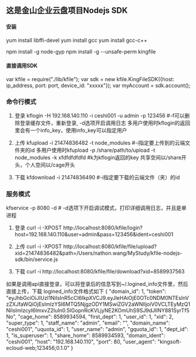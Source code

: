## 这是金山企业云盘项目Nodejs SDK

#### 安装

yum install libffi-devel
yum install gcc
yum install gcc-c++

npm install -g node-gyp
npm install -g --unsafe-perm kingfile

#### 直接调用SDK

var kfile = require("./lib/kfile");
var sdk = new kfile.KingFileSDK({host: ip_address, port: port, device_id: "xxxxx"});
var myAccount = sdk.account();

### 命令行模式

1. 登录
kflogin -H 192.168.140.110  -i ceshi001 -u admin -p 123456 #-f可以删除登录缓存文件，重新登录, -d选项开启调用日志
多用户使用时kflogin的返回里会有一个info_key，使用info_key可以指定用户

2. 上传
kfupload -i 21474836482 -t node_modules #-i指定要上传到的云端文件夹的id
多用户使用时kfupload -p /share/path/to/upload -t node_modules -k xfdfdfdfdfd #k为kflogin返回的key 共享空间以/share开头，个人空间以/cage开头

3. 下载
kfdownload -i 21474836490 #-i指定要下载的云端文件（夹）的id


### 服务模式

kfservice -p 8080 -d # -d选项下开启调试模式，打印详细调用日志，并且是单进程

1. 登录
curl -i -XPOST http://localhost:8080/kfile/login\?host\=192.168.140.110\&user\=admin\&pass\=123456\&ident\=ceshi001

2. 上传
curl -i -XPOST http://localhost:8080/kfile/file/upload\?xid\=21474836482\&path\=/Users/nathon.wang/MyStudy/kfile-nodejs-sdk/bin/service.js

3. 下载
curl -i http://localhost:8080/kfile/file/download\?xid\=8589937563

如果是调用api直接登录，可以将登录后的信息写到~/.logined_info文件里，然后直接上传，下载
logined_info文件格式如下
{
    "domain_id": 1,
    "token": "eyJhbGciOiJIUzI1NiIsInR5cCI6IkpXVCJ9.eyJleHAiOjE0OTc0NDM0NTEsInVzZXJfaWQiOjEsImlzYSI6MTQ5NjgzODY1MSwiZGV2aWNlIjoiV0VCLTEyMzQ1NiIsImlzcyI6ImxvZ2luIn0.5IGopnRcKVLjyNE2KOmUhS9SJ9dJllNY881SyrTf5No",
    "cage_home": 8589934594,
    "first_dept": 1,
    "user_id": 1,
    "xid": 2,
    "super_type": 1,
    "staff_name": "admin",
    "email": "",
    "domain_name": "ceshi001",
    "uquota_id": 1,
    "user_name": "admin",
    "gquota_id": 1,
    "dept_id": 1,
    "is_superuser": 1,
    "share_home": 8589934593,
    "domain_ident": "ceshi001",
    "host": "192.168.140.110",
    "port": 80,
    "user_agent": "kingsoft-ecloud-web;123456;0.1.0"
}

